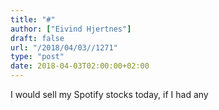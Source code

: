 ```yaml
---
title: "#"
author: ["Eivind Hjertnes"]
draft: false
url: "/2018/04/03//1271"
type: "post"
date: 2018-04-03T02:00:00+02:00
---
```


I would sell my Spotify stocks today, if I had any
